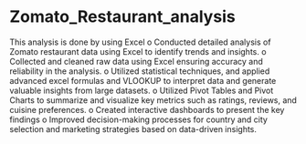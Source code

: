 # Zomato_Restaurant_analysis
This analysis is done by using Excel
o	Conducted detailed analysis of Zomato restaurant data using Excel to identify trends and insights.
o	Collected and cleaned raw data using Excel ensuring accuracy and reliability in the analysis.
o	Utilized statistical techniques, and applied advanced excel formulas and VLOOKUP to interpret data and generate valuable insights from large datasets.
o	Utilized Pivot Tables and Pivot Charts to summarize and visualize key metrics such as ratings, reviews, and cuisine preferences.
o	Created interactive dashboards to present the key findings 
o	Improved decision-making processes for country and city selection and marketing strategies based on data-driven insights.

